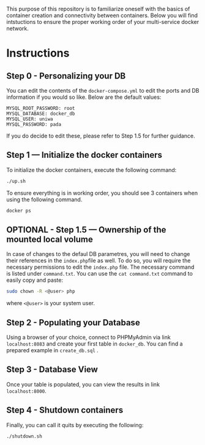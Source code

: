 This purpose of this repository is to familiarize oneself with the basics of container creation and connectivity between containers. Below you will find intstuctions to ensure the proper working order of your multi-service docker network.

# Instructions
## Step 0 - Personalizing your DB

You can edit the contents of the `docker-compose.yml` to edit the ports and DB information if you would so like. Below are the default values:

```
MYSQL_ROOT_PASSWORD: root
MYSQL_DATABASE: docker_db
MYSQL_USER: uniwa
MYSQL_PASSWORD: pada
```
If you do decide to edit these, please refer to Step 1.5 for further guidance.

## Step 1 — Initialize the docker containers

To initialize the docker containers, execute the following command:
```bash
./up.sh
```
To ensure everything is in working order, you should see 3 containers when using the following command.

```bash
docker ps
```

## OPTIONAL - Step 1.5 — Ownership of the mounted local volume

In case of changes to the defaul DB parametres, you will need to change their references in the `index.php`file as well. To do so, you will require the necessary permissions to edit the `index.php` file.
The necessary command is listed under `command.txt`. You can use the `cat command.txt` command to easily copy and paste:

```bash
sudo chown -R <@user> php
```
where `<@user>` is your system user.

## Step 2 - Populating your Database

Using a browser of your choice, connect to PHPMyAdmin via link `localhost:8083` and create your first table in `docker_db`. You can find a prepared example in `create_db.sql` .

## Step 3 - Database View

Once your table is populated, you can view the results in link `localhost:8000`.

## Step 4 - Shutdown containers

Finally, you can call it quits by executing the following:

```bash
./shutdown.sh
```










